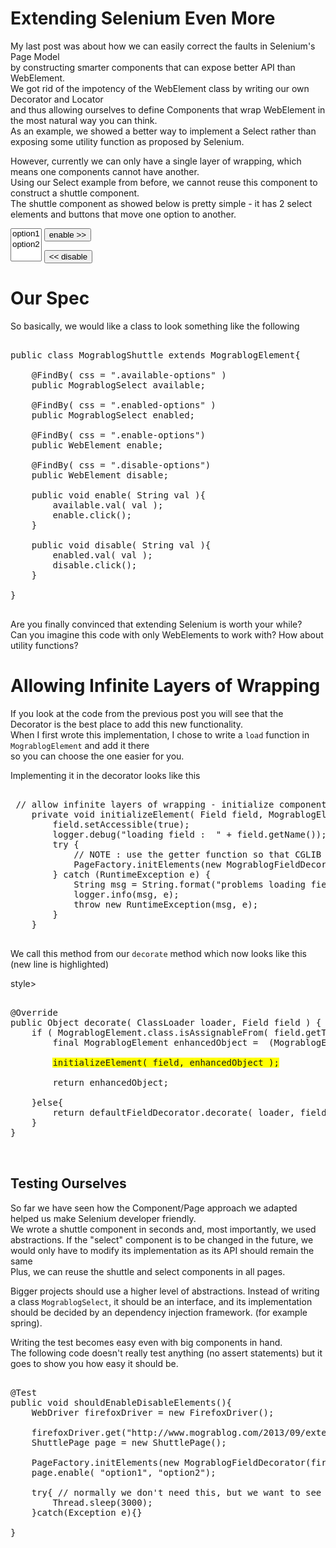 <div class="mograblog" dir="ltr" style="text-align: left;" trbidi="on">

# Extending Selenium Even More

<div>

My last post was about how we can easily correct the faults in Selenium's Page Model  
by constructing smarter components that can expose better API than WebElement.  
We got rid of the impotency of the WebElement class by writing our own Decorator and Locator  
and thus allowing ourselves to define Components that wrap WebElement in the most natural way you can think.  
As an example, we showed a better way to implement a Select rather than exposing some utility function as proposed by Selenium.  

However, currently we can only have a single layer of wrapping, which means one components cannot have another.  
Using our Select example from before, we cannot reuse this component to construct a shuttle component.  
The shuttle component as showed below is pretty simple - it has 2 select elements and buttons that move one option to another.  

<div>

<div id="shuttle"><select class="available-options" size="3"><option value="option1">option1</option> <option value="option2">option2</option></select> <button class="enable-options" style="position:absolute;">enable >></button> <button class="disable-options"><< disable</button></div>

<script>$(function(){ $(document).on("click","#shuttle .enable-options", function(){ console.log("enabling"); $("#shuttle .available-options option:selected").remove().appendTo($("#shuttle .enabled-options")); }) $(document).on("click", "#shuttle .disable-options", function(){ $("#shuttle .enabled-options option:selected").remove().appendTo($("#shuttle .available-options")); }) })</script></div>

# Our Spec

So basically, we would like a class to look something like the following

<pre class="prettyprint">  
public class MograblogShuttle extends MograblogElement{  

    @FindBy( css = ".available-options" )  
    public MograblogSelect available;  

    @FindBy( css = ".enabled-options" )  
    public MograblogSelect enabled;  

    @FindBy( css = ".enable-options")  
    public WebElement enable;  

    @FindBy( css = ".disable-options")  
    public WebElement disable;  

    public void enable( String val ){  
        available.val( val );  
        enable.click();  
    }  

    public void disable( String val ){  
        enabled.val( val );  
        disable.click();  
    }  

}  
  </pre>

Are you finally convinced that extending Selenium is worth your while?  
Can you imagine this code with only WebElements to work with? How about utility functions?  

# Allowing Infinite Layers of Wrapping

If you look at the code from the previous post you will see that the Decorator is the best place to add this new functionality.  
When I first wrote this implementation, I chose to write a `load` function in `MograblogElement` and add it there  
so you can choose the one easier for you.  

Implementing it in the decorator looks like this

<pre class="prettyprint">  
 // allow infinite layers of wrapping - initialize components with PageFactory.  
    private void initializeElement( Field field, MograblogElement enhancedObject ) {  
        field.setAccessible(true);  
        logger.debug("loading field :  " + field.getName());  
        try {  
            // NOTE : use the getter function so that CGLIB will intercept it and inject the root element.  
            PageFactory.initElements(new MograblogFieldDecorator( enhancedObject.getRootElement(), webDriver), enhancedObject);  
        } catch (RuntimeException e) {  
            String msg = String.format("problems loading field [%s]", field.getClass().getName() + "#" + field.getName());  
            logger.info(msg, e);  
            throw new RuntimeException(msg, e);  
        }  
    }     
  </pre>

We call this method from our `decorate` method which now looks like this (new line is highlighted)

<style>#changedDecorator{ }</style> style>

<pre class="prettyprint linenums" id="changedDecrator">  
@Override  
public Object decorate( ClassLoader loader, Field field ) {  
    if ( MograblogElement.class.isAssignableFrom( field.getType() )  && field.isAnnotationPresent( FindBy.class )) {  
        final MograblogElement enhancedObject =  (MograblogElement) getEnhancedObject( field.getType(), getElementHandler( field ) );  

        <span style="background:yellow">initializeElement( field, enhancedObject );</span>  

        return enhancedObject;  

    }else{  
        return defaultFieldDecorator.decorate( loader, field );  
    }  
}  

  </pre>

## Testing Ourselves

So far we have seen how the Component/Page approach we adapted helped us make Selenium developer friendly.  
We wrote a shuttle component in seconds and, most importantly, we used abstractions. If the "select" component is to be changed in the future, we would only have to modify its implementation as its API should remain the same  
Plus, we can reuse the shuttle and select components in all pages.  

Bigger projects should use a higher level of abstractions. Instead of writing a class `MograblogSelect`, it should be an interface, and its implementation  
should be decided by an dependency injection framework. (for example spring).

Writing the test becomes easy even with big components in hand.  
The following code doesn't really test anything (no assert statements) but it goes to show you how easy it should be.  

<pre class="prettyprint">  
@Test  
public void shouldEnableDisableElements(){  
    WebDriver firefoxDriver = new FirefoxDriver();  

    firefoxDriver.get("http://www.mograblog.com/2013/09/extending-selenium-even-more.html"); // enter the post's URL here.   
    ShuttlePage page = new ShuttlePage();  

    PageFactory.initElements(new MograblogFieldDecorator(firefoxDriver, firefoxDriver), page);  
    page.enable( "option1", "option2");  

    try{ // normally we don't need this, but we want to see it change this time, so I added sleep  
        Thread.sleep(3000);  
    }catch(Exception e){}  

}  
  </pre>

</div>

</div>